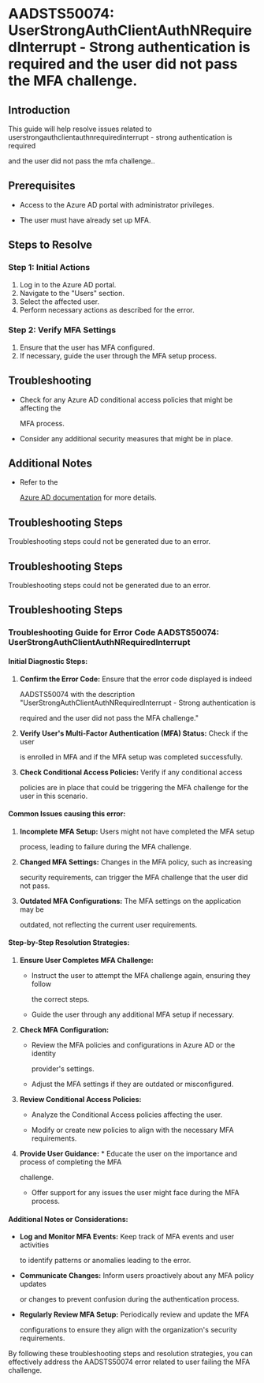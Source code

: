 # AADSTS50074: UserStrongAuthClientAuthNRequiredInterrupt - Strong authentication is required and the user did not pass the MFA challenge.


## Introduction

This guide will help resolve issues related to
userstrongauthclientauthnrequiredinterrupt - strong authentication is required

and the user did not pass the mfa challenge..


## Prerequisites


* Access to the Azure AD portal with administrator privileges.

* The user must have already set up MFA.


## Steps to Resolve


### Step 1: Initial Actions

1. Log in to the Azure AD portal.
2. Navigate to the "Users" section.
3. Select the affected user.
4. Perform necessary actions as described for the error.


### Step 2: Verify MFA Settings

1. Ensure that the user has MFA configured.
2. If necessary, guide the user through the MFA setup process.


## Troubleshooting


* Check for any Azure AD conditional access policies that might be affecting the

  MFA process.

* Consider any additional security measures that might be in place.


## Additional Notes


* Refer to the

  [Azure AD 
documentation](https://learn.microsoft.com/en-us/azure/active-directory/)
  for more details.


## Troubleshooting Steps

Troubleshooting steps could not be generated due to an error.


## Troubleshooting Steps

Troubleshooting steps could not be generated due to an error.


## Troubleshooting Steps


### Troubleshooting Guide for Error Code AADSTS50074: UserStrongAuthClientAuthNRequiredInterrupt


#### Initial Diagnostic Steps:

1. **Confirm the Error Code:** Ensure that the error code displayed is indeed

   AADSTS50074 with the description
   "UserStrongAuthClientAuthNRequiredInterrupt - Strong authentication is

   required and the user did not pass the MFA challenge."

2. **Verify User's Multi-Factor Authentication (MFA) Status:** Check if the user

   is enrolled in MFA and if the MFA setup was completed successfully.

3. **Check Conditional Access Policies:** Verify if any conditional access

   policies are in place that could be triggering the MFA challenge for the user
   in this scenario.


#### Common Issues causing this error:

1. **Incomplete MFA Setup:** Users might not have completed the MFA setup

   process, leading to failure during the MFA challenge.

2. **Changed MFA Settings:** Changes in the MFA policy, such as increasing

   security requirements, can trigger the MFA challenge that the user did not
   pass.

3. **Outdated MFA Configurations:** The MFA settings on the application may be

   outdated, not reflecting the current user requirements.


#### Step-by-Step Resolution Strategies:

1. **Ensure User Completes MFA Challenge:** 

   * Instruct the user to attempt the MFA challenge again, ensuring they follow

     the correct steps.
   * Guide the user through any additional MFA setup if necessary.

2. **Check MFA Configuration:** 

   * Review the MFA policies and configurations in Azure AD or the identity

     provider's settings.
   * Adjust the MFA settings if they are outdated or misconfigured.

3. **Review Conditional Access Policies:** 

   * Analyze the Conditional Access policies affecting the user.

   * Modify or create new policies to align with the necessary MFA requirements.

4. **Provide User Guidance:**    * Educate the user on the importance and 
process of completing the MFA

     challenge.
   * Offer support for any issues the user might face during the MFA process.


#### Additional Notes or Considerations:


* **Log and Monitor MFA Events:** Keep track of MFA events and user activities

  to identify patterns or anomalies leading to the error.

* **Communicate Changes:** Inform users proactively about any MFA policy updates

  or changes to prevent confusion during the authentication process.

* **Regularly Review MFA Setup:** Periodically review and update the MFA

  configurations to ensure they align with the organization's security
  requirements.

By following these troubleshooting steps and resolution strategies, you can
effectively address the AADSTS50074 error related to user failing the MFA
challenge.